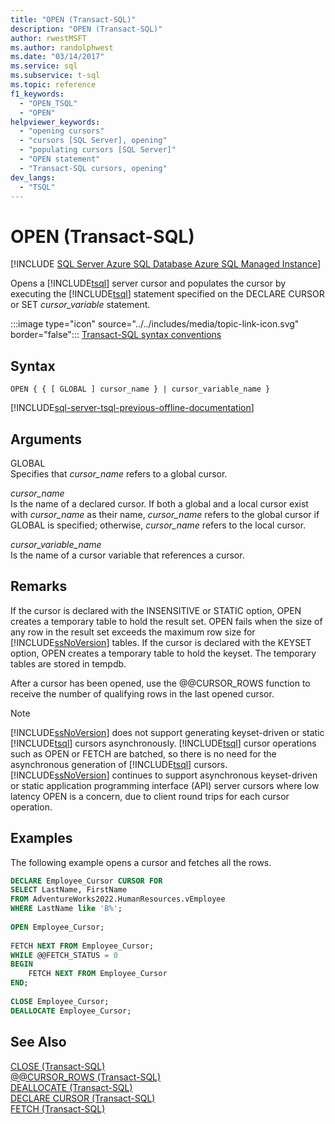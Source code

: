 ```yaml
---
title: "OPEN (Transact-SQL)"
description: "OPEN (Transact-SQL)"
author: rwestMSFT
ms.author: randolphwest
ms.date: "03/14/2017"
ms.service: sql
ms.subservice: t-sql
ms.topic: reference
f1_keywords:
  - "OPEN_TSQL"
  - "OPEN"
helpviewer_keywords:
  - "opening cursors"
  - "cursors [SQL Server], opening"
  - "populating cursors [SQL Server]"
  - "OPEN statement"
  - "Transact-SQL cursors, opening"
dev_langs:
  - "TSQL"
---
```

# OPEN (Transact-SQL)
[!INCLUDE [SQL Server Azure SQL Database Azure SQL Managed Instance](../../includes/applies-to-version/sql-asdb-asdbmi.md)]

  Opens a [!INCLUDE[tsql](../../includes/tsql-md.md)] server cursor and populates the cursor by executing the [!INCLUDE[tsql](../../includes/tsql-md.md)] statement specified on the DECLARE CURSOR or SET *cursor_variable* statement.  
  
 :::image type="icon" source="../../includes/media/topic-link-icon.svg" border="false"::: [Transact-SQL syntax conventions](../../t-sql/language-elements/transact-sql-syntax-conventions-transact-sql.md)  
  
## Syntax  
  
```syntaxsql
OPEN { { [ GLOBAL ] cursor_name } | cursor_variable_name }  
```  
  
[!INCLUDE[sql-server-tsql-previous-offline-documentation](../../includes/sql-server-tsql-previous-offline-documentation.md)]

## Arguments
 GLOBAL  
 Specifies that *cursor_name* refers to a global cursor.  
  
 *cursor_name*  
 Is the name of a declared cursor. If both a global and a local cursor exist with *cursor_name* as their name, *cursor_name* refers to the global cursor if GLOBAL is specified; otherwise, *cursor_name* refers to the local cursor.  
  
 *cursor_variable_name*  
 Is the name of a cursor variable that references a cursor.  
  
## Remarks  
 If the cursor is declared with the INSENSITIVE or STATIC option, OPEN creates a temporary table to hold the result set. OPEN fails when the size of any row in the result set exceeds the maximum row size for [!INCLUDE[ssNoVersion](../../includes/ssnoversion-md.md)] tables. If the cursor is declared with the KEYSET option, OPEN creates a temporary table to hold the keyset. The temporary tables are stored in tempdb.  
  
 After a cursor has been opened, use the @@CURSOR_ROWS function to receive the number of qualifying rows in the last opened cursor.  
  
> [!NOTE]  
>  [!INCLUDE[ssNoVersion](../../includes/ssnoversion-md.md)] does not support generating keyset-driven or static [!INCLUDE[tsql](../../includes/tsql-md.md)] cursors asynchronously. [!INCLUDE[tsql](../../includes/tsql-md.md)] cursor operations such as OPEN or FETCH are batched, so there is no need for the asynchronous generation of [!INCLUDE[tsql](../../includes/tsql-md.md)] cursors. [!INCLUDE[ssNoVersion](../../includes/ssnoversion-md.md)] continues to support asynchronous keyset-driven or static application programming interface (API) server cursors where low latency OPEN is a concern, due to client round trips for each cursor operation.  
  
## Examples  
 The following example opens a cursor and fetches all the rows.  
  
```sql  
DECLARE Employee_Cursor CURSOR FOR  
SELECT LastName, FirstName  
FROM AdventureWorks2022.HumanResources.vEmployee  
WHERE LastName like 'B%';  
  
OPEN Employee_Cursor;  
  
FETCH NEXT FROM Employee_Cursor;  
WHILE @@FETCH_STATUS = 0  
BEGIN  
    FETCH NEXT FROM Employee_Cursor  
END;  
  
CLOSE Employee_Cursor;  
DEALLOCATE Employee_Cursor;  
```  
  
## See Also  
 [CLOSE &#40;Transact-SQL&#41;](../../t-sql/language-elements/close-transact-sql.md)   
 [@@CURSOR_ROWS &#40;Transact-SQL&#41;](../../t-sql/functions/cursor-rows-transact-sql.md)   
 [DEALLOCATE &#40;Transact-SQL&#41;](../../t-sql/language-elements/deallocate-transact-sql.md)   
 [DECLARE CURSOR &#40;Transact-SQL&#41;](../../t-sql/language-elements/declare-cursor-transact-sql.md)   
 [FETCH &#40;Transact-SQL&#41;](../../t-sql/language-elements/fetch-transact-sql.md)  
  
  
